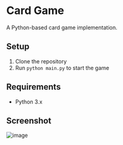 # Card Game

A Python-based card game implementation.

## Setup
1. Clone the repository
2. Run `python main.py` to start the game

## Requirements
- Python 3.x

  
## Screenshot

![image](https://github.com/user-attachments/assets/03cbb8e8-38b9-4a7c-ac8f-73a105228b53)
